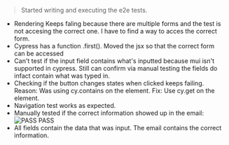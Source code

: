 > Started writing and executing the e2e tests.

- Rendering Keeps faling because there are multiple forms and the test is not accesing the correct one. I have to find a way to acces the correct form.
- Cypress has a function .first(). Moved the jsx so that the correct form can be accessed
- Can't test if the input field contains what's inputted because mui isn't supported in cypress. Still can confirm via manual testing
  the fields do infact contain what was typed in.
- Checking if the button changes states when clicked keeps failing. Reason: Was using cy.contains on the element. Fix: Use cy.get on the element.
- Navigation test works as expected.
- Manually tested if the correct information showed up in the email: ![PASS](https://via.placeholder.com/15/00ff00/000000?text=+) PASS
- All fields contain the data that was input. The email contains the correct information.
